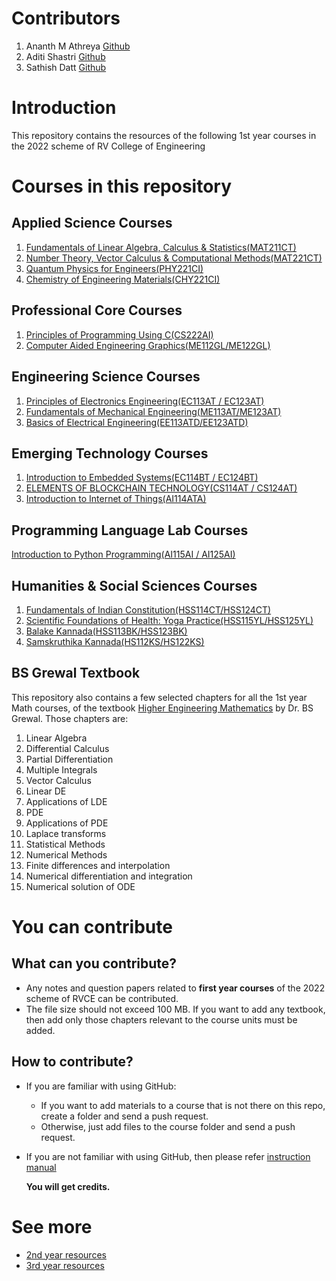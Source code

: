 # Contributors
1) Ananth M Athreya [Github](https://github.com/AnanthMAthreya)
2) Aditi Shastri [Github](https://github.com/AditiShastri)
3) Sathish Datt [Github](https://github.com/dath2006)
# Introduction
This repository contains the resources of the following 1st year courses in the 2022 scheme of RV College of Engineering
# Courses in this repository
## Applied Science Courses
1) [Fundamentals of Linear Algebra, Calculus & Statistics(MAT211CT)](https://github.com/AnanthMAthreya/1st-year-resources-2022-scheme-rvce/tree/main/1st_sem/Mathematics)
2) [Number Theory, Vector Calculus & Computational Methods(MAT221CT)](https://github.com/AnanthMAthreya/1st-year-resources-2022-scheme-rvce/tree/main/2nd%20sem/Maths(22MA21C))
3) [Quantum Physics for Engineers(PHY221CI)](https://github.com/AnanthMAthreya/1st-year-resources-2022-scheme-rvce/tree/main/2nd%20sem/Physics(22PH22C))
4) [Chemistry of Engineering Materials(CHY221CI)](https://github.com/AnanthMAthreya/1st-year-resources-2022-scheme-rvce/tree/main/1st_sem/Chemistry)
## Professional Core Courses
1) [Principles of Programming Using C(CS222AI)](https://github.com/AnanthMAthreya/1st-year-resources-2022-scheme-rvce/tree/main/2nd%20sem/Programming%20in%20C(22CS23))
2) [Computer Aided Engineering Graphics(ME112GL/ME122GL)](https://github.com/AnanthMAthreya/1st-year-resources-2022-scheme-rvce/tree/main/1st_sem/CAED)
## Engineering Science Courses
1) [Principles of Electronics Engineering(EC113AT / EC123AT)](https://github.com/AnanthMAthreya/1st-year-resources-2022-scheme-rvce/tree/main/Engineering%20Science%20courses(ESC)/Electronics%20ESC)
2) [Fundamentals of Mechanical Engineering(ME113AT/ME123AT)](https://github.com/AnanthMAthreya/1st-year-resources-2022-scheme-rvce/tree/main/Engineering%20Science%20courses(ESC)/Mechanical(22ES24E))
3) [Basics of Electrical Engineering(EE113ATD/EE123ATD)](https://github.com/AnanthMAthreya/1st-year-resources-2022-scheme-rvce/tree/main/Engineering%20Science%20courses(ESC)/Electrical%20ESC(EE113AT%2CEE123AT))
## Emerging Technology Courses
1) [Introduction to Embedded Systems(EC114BT / EC124BT)](https://github.com/AnanthMAthreya/1st-year-resources-2022-scheme-rvce/tree/main/Emerging%20Technology%20Courses(ETC)/Embedded%20systems(22EM211))
2) [ELEMENTS OF BLOCKCHAIN TECHNOLOGY(CS114AT / CS124AT)](https://github.com/AnanthMAthreya/1st-year-resources-2022-scheme-rvce/tree/main/Emerging%20Technology%20Courses(ETC)/Blockchain(CS124AT))
3) [Introduction to Internet of Things(AI114ATA)](https://github.com/AnanthMAthreya/1st-year-resources-2022-scheme-rvce/tree/main/Emerging%20Technology%20Courses(ETC)/Introduction%20to%20Internet%20of%20Things(AI114ATA))
## Programming Language Lab Courses
[Introduction to Python Programming(AI115AI / AI125AI)](https://github.com/AnanthMAthreya/1st-year-resources-2022-scheme-rvce/tree/main/Programming%20Language%20Course(PLC)/Python%20PLC)
## Humanities & Social Sciences Courses
1) [Fundamentals of Indian Constitution(HSS114CT/HSS124CT)](https://github.com/AnanthMAthreya/1st-year-resources-2022-scheme-rvce/tree/main/1st_sem/Indian%20constitution)
2) [Scientific Foundations of Health: Yoga Practice(HSS115YL/HSS125YL)](https://github.com/AnanthMAthreya/1st-year-resources-2022-scheme-rvce/tree/main/1st_sem/Indian%20constitution)
3) [Balake Kannada(HSS113BK/HSS123BK)](https://github.com/AnanthMAthreya/1st-year-resources-2022-scheme-rvce/tree/main/2nd%20sem)
4) [Samskruthika Kannada(HS112KS/HS122KS)](https://github.com/AnanthMAthreya/1st-year-resources-2022-scheme-rvce/tree/main/2nd%20sem/Samskrithika%20Kannada%20(HS112KS))
## BS Grewal Textbook
This repository also contains a few selected chapters for all the 1st year Math courses, of the textbook [Higher Engineering Mathematics](https://github.com/AnanthMAthreya/1st-year-resources-2022-scheme-rvce/tree/main/BS%20Grewal%20Math%20textbook) by Dr. BS Grewal. Those chapters are:
1) Linear Algebra
2) Differential Calculus
3) Partial Differentiation
4) Multiple Integrals
5) Vector Calculus
6) Linear DE
7) Applications of LDE
8) PDE
9) Applications of PDE
10) Laplace transforms
11) Statistical Methods
12) Numerical Methods
13) Finite differences and interpolation
14) Numerical differentiation and integration
15) Numerical solution of ODE
# You can contribute
## What can you contribute?
- Any notes and question papers related to __first year courses__ of the 2022 scheme of RVCE can be contributed.
- The file size should not exceed 100 MB. If you want to add any textbook, then add only those chapters relevant to the course units must be added.
## How to contribute?
- If you are familiar with using GitHub:
  + If you want to add materials to a course that is not there on this repo, create a folder and send a push request.
  + Otherwise, just add files to the course folder and send a push request.
  
- If you are not familiar with using GitHub, then please refer [instruction manual](https://github.com/AnanthMAthreya/HowToContribute)

  __You will get credits.__
# See more
- [2nd year resources](https://github.com/AnanthMAthreya/2nd-year-resources-2022-scheme-rvce)
- [3rd year resources](https://github.com/AnanthMAthreya/3rd-year-resources-2022-scheme-rvce)

